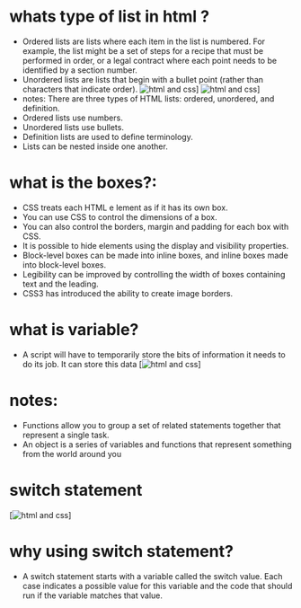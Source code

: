# whats type of list in html ?
- Ordered lists are lists where each item in the list is
numbered. For example, the list might be a set of steps for
a recipe that must be performed in order, or a legal contract
where each point needs to be identified by a section
number.
- Unordered lists are lists that begin with a bullet point
(rather than characters that indicate order).
![ html and css](https://2.bp.blogspot.com/-f63eeKsL3ao/XMMzxzYD6FI/AAAAAAAAC0E/qAilKQAHApYnynhY4No14ZghRzNzh4IXACLcBGAs/s640/Type-Attribute-in-Unordered-List.png)]
![ html and css](https://www.poftut.com/wp-content/uploads/2020/03/image-152.png)]
-  notes: There are three  types of HTML lists: ordered,
unordered, and definition.
 - Ordered lists use numbers.
 - Unordered lists use bullets.
 - Definition lists are used to define terminology.
 - Lists can be nested inside one another.
 # what is the boxes?: 
 - CSS treats each HTML e lement as if it has its own box.
-  You can use CSS to control the dimensions of a box.
-  You can also control the borders, margin and padding
for each box with CSS.
-  It is possible to hide elements using the display and
visibility properties.
-  Block-level boxes can be made into inline boxes, and
inline boxes made into block-level boxes.
-  Legibility can be improved by controlling the width of
boxes containing text and the leading.
-  CSS3 has introduced the ability to create image borders.

# what is variable?
- A script will have to temporarily 
store the bits of information it 
needs to do its job. It can store this data 
[![ html and css](https://www.wikihow.com/images/thumb/c/c8/Declare-a-Variable-in-Javascript-Step-1.jpg/aid1337336-v4-728px-Declare-a-Variable-in-Javascript-Step-1.jpg.webp)]
# notes:
- Functions allow you to group a set of related 
statements together that represent a single task.
- An object is a series of variables and functions that 
represent something from the world around you
# switch statement 
[![ html and css](https://miro.medium.com/max/562/1*_5ueAjwDc5tsOt_sV6FvlA.png)]
# why using switch statement?
- A switch statement starts with a 
variable called the switch value. 
Each case indicates a possible 
value for this variable and the 
code that should run if the 
variable matches that value.